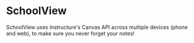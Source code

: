 # SchoolView
SchoolView uses Instructure's Canvas API across multiple devices (phone and web), to make sure you never forget your notes!
